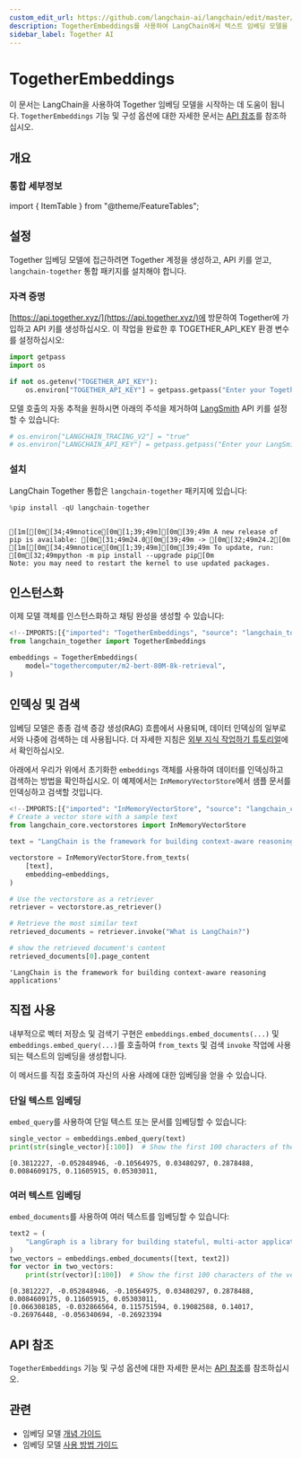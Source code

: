 ```yaml
---
custom_edit_url: https://github.com/langchain-ai/langchain/edit/master/docs/docs/integrations/text_embedding/together.ipynb
description: TogetherEmbeddings를 사용하여 LangChain에서 텍스트 임베딩 모델을 시작하는 방법과 설정 방법을 안내합니다.
sidebar_label: Together AI
---
```


# TogetherEmbeddings

이 문서는 LangChain을 사용하여 Together 임베딩 모델을 시작하는 데 도움이 됩니다. `TogetherEmbeddings` 기능 및 구성 옵션에 대한 자세한 문서는 [API 참조](https://api.python.langchain.com/en/latest/embeddings/langchain_together.embeddings.TogetherEmbeddings.html)를 참조하십시오.

## 개요
### 통합 세부정보

import { ItemTable } from "@theme/FeatureTables";

<ItemTable category="text_embedding" item="Together" />


## 설정

Together 임베딩 모델에 접근하려면 Together 계정을 생성하고, API 키를 얻고, `langchain-together` 통합 패키지를 설치해야 합니다.

### 자격 증명

[https://api.together.xyz/](https://api.together.xyz/)에 방문하여 Together에 가입하고 API 키를 생성하십시오. 이 작업을 완료한 후 TOGETHER_API_KEY 환경 변수를 설정하십시오:

```python
import getpass
import os

if not os.getenv("TOGETHER_API_KEY"):
    os.environ["TOGETHER_API_KEY"] = getpass.getpass("Enter your Together API key: ")
```


모델 호출의 자동 추적을 원하시면 아래의 주석을 제거하여 [LangSmith](https://docs.smith.langchain.com/) API 키를 설정할 수 있습니다:

```python
# os.environ["LANGCHAIN_TRACING_V2"] = "true"
# os.environ["LANGCHAIN_API_KEY"] = getpass.getpass("Enter your LangSmith API key: ")
```


### 설치

LangChain Together 통합은 `langchain-together` 패키지에 있습니다:

```python
%pip install -qU langchain-together
```

```output

[1m[[0m[34;49mnotice[0m[1;39;49m][0m[39;49m A new release of pip is available: [0m[31;49m24.0[0m[39;49m -> [0m[32;49m24.2[0m
[1m[[0m[34;49mnotice[0m[1;39;49m][0m[39;49m To update, run: [0m[32;49mpython -m pip install --upgrade pip[0m
Note: you may need to restart the kernel to use updated packages.
```

## 인스턴스화

이제 모델 객체를 인스턴스화하고 채팅 완성을 생성할 수 있습니다:

```python
<!--IMPORTS:[{"imported": "TogetherEmbeddings", "source": "langchain_together", "docs": "https://api.python.langchain.com/en/latest/embeddings/langchain_together.embeddings.TogetherEmbeddings.html", "title": "TogetherEmbeddings"}]-->
from langchain_together import TogetherEmbeddings

embeddings = TogetherEmbeddings(
    model="togethercomputer/m2-bert-80M-8k-retrieval",
)
```


## 인덱싱 및 검색

임베딩 모델은 종종 검색 증강 생성(RAG) 흐름에서 사용되며, 데이터 인덱싱의 일부로서와 나중에 검색하는 데 사용됩니다. 더 자세한 지침은 [외부 지식 작업하기 튜토리얼](/docs/tutorials/#working-with-external-knowledge)에서 확인하십시오.

아래에서 우리가 위에서 초기화한 `embeddings` 객체를 사용하여 데이터를 인덱싱하고 검색하는 방법을 확인하십시오. 이 예제에서는 `InMemoryVectorStore`에서 샘플 문서를 인덱싱하고 검색할 것입니다.

```python
<!--IMPORTS:[{"imported": "InMemoryVectorStore", "source": "langchain_core.vectorstores", "docs": "https://api.python.langchain.com/en/latest/vectorstores/langchain_core.vectorstores.in_memory.InMemoryVectorStore.html", "title": "TogetherEmbeddings"}]-->
# Create a vector store with a sample text
from langchain_core.vectorstores import InMemoryVectorStore

text = "LangChain is the framework for building context-aware reasoning applications"

vectorstore = InMemoryVectorStore.from_texts(
    [text],
    embedding=embeddings,
)

# Use the vectorstore as a retriever
retriever = vectorstore.as_retriever()

# Retrieve the most similar text
retrieved_documents = retriever.invoke("What is LangChain?")

# show the retrieved document's content
retrieved_documents[0].page_content
```


```output
'LangChain is the framework for building context-aware reasoning applications'
```


## 직접 사용

내부적으로 벡터 저장소 및 검색기 구현은 `embeddings.embed_documents(...)` 및 `embeddings.embed_query(...)`를 호출하여 `from_texts` 및 검색 `invoke` 작업에 사용되는 텍스트의 임베딩을 생성합니다.

이 메서드를 직접 호출하여 자신의 사용 사례에 대한 임베딩을 얻을 수 있습니다.

### 단일 텍스트 임베딩

`embed_query`를 사용하여 단일 텍스트 또는 문서를 임베딩할 수 있습니다:

```python
single_vector = embeddings.embed_query(text)
print(str(single_vector)[:100])  # Show the first 100 characters of the vector
```

```output
[0.3812227, -0.052848946, -0.10564975, 0.03480297, 0.2878488, 0.0084609175, 0.11605915, 0.05303011,
```

### 여러 텍스트 임베딩

`embed_documents`를 사용하여 여러 텍스트를 임베딩할 수 있습니다:

```python
text2 = (
    "LangGraph is a library for building stateful, multi-actor applications with LLMs"
)
two_vectors = embeddings.embed_documents([text, text2])
for vector in two_vectors:
    print(str(vector)[:100])  # Show the first 100 characters of the vector
```

```output
[0.3812227, -0.052848946, -0.10564975, 0.03480297, 0.2878488, 0.0084609175, 0.11605915, 0.05303011, 
[0.066308185, -0.032866564, 0.115751594, 0.19082588, 0.14017, -0.26976448, -0.056340694, -0.26923394
```

## API 참조

`TogetherEmbeddings` 기능 및 구성 옵션에 대한 자세한 문서는 [API 참조](https://api.python.langchain.com/en/latest/embeddings/langchain_together.embeddings.TogetherEmbeddings.html)를 참조하십시오.

## 관련

- 임베딩 모델 [개념 가이드](/docs/concepts/#embedding-models)
- 임베딩 모델 [사용 방법 가이드](/docs/how_to/#embedding-models)